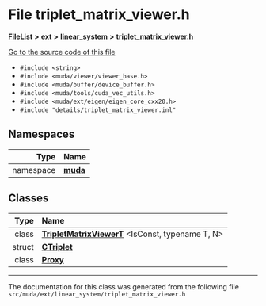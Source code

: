 

# File triplet\_matrix\_viewer.h



[**FileList**](files.md) **>** [**ext**](dir_dee31a662aa40cb7fc08cb07824f4a9a.md) **>** [**linear\_system**](dir_6f09a74f7ee1db37d591c4a0fc2f2223.md) **>** [**triplet\_matrix\_viewer.h**](triplet__matrix__viewer_8h.md)

[Go to the source code of this file](triplet__matrix__viewer_8h_source.md)



* `#include <string>`
* `#include <muda/viewer/viewer_base.h>`
* `#include <muda/buffer/device_buffer.h>`
* `#include <muda/tools/cuda_vec_utils.h>`
* `#include <muda/ext/eigen/eigen_core_cxx20.h>`
* `#include "details/triplet_matrix_viewer.inl"`













## Namespaces

| Type | Name |
| ---: | :--- |
| namespace | [**muda**](namespacemuda.md) <br> |


## Classes

| Type | Name |
| ---: | :--- |
| class | [**TripletMatrixViewerT**](classmuda_1_1_triplet_matrix_viewer_t.md) &lt;IsConst, typename T, N&gt;<br> |
| struct | [**CTriplet**](structmuda_1_1_triplet_matrix_viewer_t_1_1_c_triplet.md) <br> |
| class | [**Proxy**](classmuda_1_1_triplet_matrix_viewer_t_1_1_proxy.md) <br> |



















































------------------------------
The documentation for this class was generated from the following file `src/muda/ext/linear_system/triplet_matrix_viewer.h`

